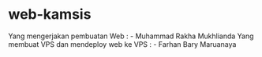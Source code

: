# web-kamsis
Yang mengerjakan pembuatan Web : - Muhammad Rakha Mukhlianda
Yang membuat VPS dan mendeploy web ke VPS : - Farhan Bary Maruanaya
